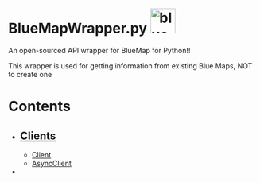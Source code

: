 <h1>BlueMapWrapper.py <img alt="bluemap logo" src="Documentation/images/bluemap_logo.png" height=50px></h1>

An open-sourced API wrapper for BlueMap for Python!!

This wrapper is used for getting information from existing Blue Maps, NOT to create one

# Contents
- ## [Clients](Documentation/Clients.md#clients)
    - [Client](Documentation/Clients.md#client)
    - [AsyncClient](Documentation/Clients.md#asyncclient)
- 
